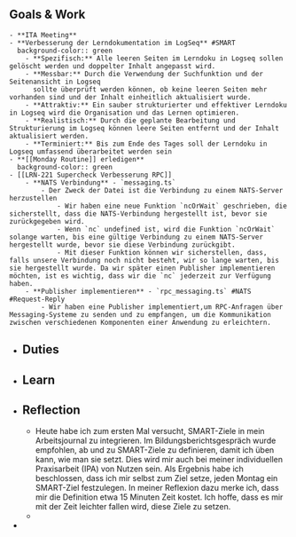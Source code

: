 ## Goals & Work
	- **ITA Meeting**
	- **Verbesserung der Lerndokumentation im LogSeq** #SMART
	  background-color:: green
		- **Spezifisch:** Alle leeren Seiten im Lerndoku in Logseq sollen gelöscht werden und doppelter Inhalt angepasst wird.
		- **Messbar:** Durch die Verwendung der Suchfunktion und der Seitenansicht in Logseq 
		  sollte überprüft werden können, ob keine leeren Seiten mehr vorhanden sind und der Inhalt einheitlich aktualisiert wurde.
		- **Attraktiv:** Ein sauber strukturierter und effektiver Lerndoku in Logseq wird die Organisation und das Lernen optimieren.
		- **Realistisch:** Durch die geplante Bearbeitung und Strukturierung im Logseq können leere Seiten entfernt und der Inhalt aktualisiert werden.
		- **Terminiert:** Bis zum Ende des Tages soll der Lerndoku in Logseq umfassend überarbeitet werden sein
	- **[[Monday Routine]] erledigen**
	  background-color:: green
	- [[LRN-221 Supercheck Verbesserung RPC]]
		- **NATS Verbindung** - `messaging.ts`
			- Der Zweck der Datei ist die Verbindung zu einem NATS-Server herzustellen
				- Wir haben eine neue Funktion `ncOrWait` geschrieben, die sicherstellt, dass die NATS-Verbindung hergestellt ist, bevor sie zurückgegeben wird.
				- Wenn `nc` undefined ist, wird die Funktion `ncOrWait` solange warten, bis eine gültige Verbindung zu einem NATS-Server hergestellt wurde, bevor sie diese Verbindung zurückgibt.
				- Mit dieser Funktion können wir sicherstellen, dass, falls unsere Verbindung noch nicht besteht, wir so lange warten, bis sie hergestellt wurde. Da wir später einen Publisher implementieren möchten, ist es wichtig, dass wir die `nc` jederzeit zur Verfügung haben.
		- **Publisher implementieren** - `rpc_messaging.ts` #NATS #Request-Reply
			- Wir haben eine Publisher implementiert,um RPC-Anfragen über Messaging-Systeme zu senden und zu empfangen, um die Kommunikation zwischen verschiedenen Komponenten einer Anwendung zu erleichtern.
- ## Duties
- ## Learn
- ## Reflection
	- Heute habe ich zum ersten Mal versucht, SMART-Ziele in mein Arbeitsjournal zu integrieren. Im Bildungsberichtsgespräch wurde empfohlen, ab und zu SMART-Ziele zu definieren, damit ich üben kann, wie man sie setzt. Dies wird mir auch bei meiner individuellen Praxisarbeit (IPA) von Nutzen sein. Als Ergebnis habe ich beschlossen, dass ich mir selbst zum Ziel setze, jeden Montag ein SMART-Ziel festzulegen. In meiner Reflexion dazu merke ich, dass mir die Definition etwa 15 Minuten Zeit kostet. Ich hoffe, dass es mir mit der Zeit leichter fallen wird, diese Ziele zu setzen.
	-
-